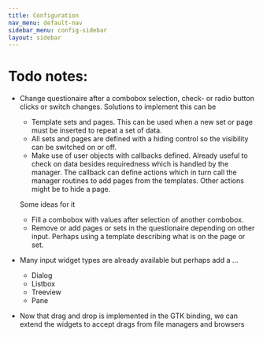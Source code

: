 ```yaml
---
title: Configuration
nav_menu: default-nav
sidebar_menu: config-sidebar
layout: sidebar
---
```


# Todo notes:

* Change questionaire after a combobox selection, check- or radio button clicks or switch changes. Solutions to implement this can be
  * Template sets and pages. This can be used when a new set or page must be inserted to repeat a set of data.
  * All sets and pages are defined with a hiding control so the visibility can be switched on or off.
  * Make use of user objects with callbacks defined. Already useful to check on data besides requiredness which is handled by the manager. The callback can define actions which in turn call the manager routines to add pages from the templates. Other actions might be to hide a page.

  Some ideas for it
  * Fill a combobox with values after selection of another combobox.
  * Remove or add pages or sets in the questionaire depending on other input. Perhaps using a template describing what is on the page or set.

* Many input widget types are already available but perhaps add a ...
  * Dialog
  * Listbox
  * Treeview
  * Pane

* Now that drag and drop is implemented in the GTK binding, we can extend the widgets to accept drags from file managers and browsers
